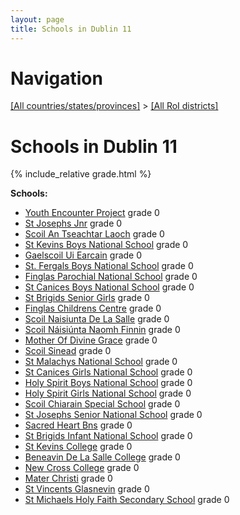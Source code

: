 ```yaml
---
layout: page
title: Schools in Dublin 11
---
```

# Navigation

[[All countries/states/provinces]](../..) > [[All RoI districts]](..)

# Schools in Dublin 11

{% include_relative grade.html %}

**Schools:**

- [Youth Encounter Project](Youth_Encounter_Project.md) grade 0
- [St Josephs Jnr](St_Josephs_Jnr.md) grade 0
- [Scoil An Tseachtar Laoch](Scoil_An_Tseachtar_Laoch.md) grade 0
- [St Kevins Boys National School](St_Kevins_Boys_National_School.md) grade 0
- [Gaelscoil Ui Earcain](Gaelscoil_Ui_Earcain.md) grade 0
- [St. Fergals Boys National School](St._Fergals_Boys_National_School.md) grade 0
- [Finglas Parochial National School](Finglas_Parochial_National_School.md) grade 0
- [St Canices Boys National School](St_Canices_Boys_National_School.md) grade 0
- [St Brigids Senior Girls](St_Brigids_Senior_Girls.md) grade 0
- [Finglas Childrens Centre](Finglas_Childrens_Centre.md) grade 0
- [Scoil Naisiunta De La Salle](Scoil_Naisiunta_De_La_Salle.md) grade 0
- [Scoil Náisiúnta Naomh Finnin](Scoil_Náisiúnta_Naomh_Finnin.md) grade 0
- [Mother Of Divine Grace](Mother_Of_Divine_Grace.md) grade 0
- [Scoil Sinead](Scoil_Sinead.md) grade 0
- [St Malachys National School](St_Malachys_National_School.md) grade 0
- [St Canices Girls National School](St_Canices_Girls_National_School.md) grade 0
- [Holy Spirit Boys National School](Holy_Spirit_Boys_National_School.md) grade 0
- [Holy Spirit Girls National School](Holy_Spirit_Girls_National_School.md) grade 0
- [Scoil Chiarain Special School](Scoil_Chiarain_Special_School.md) grade 0
- [St Josephs Senior National School](St_Josephs_Senior_National_School.md) grade 0
- [Sacred Heart Bns](Sacred_Heart_Bns.md) grade 0
- [St Brigids Infant National School](St_Brigids_Infant_National_School.md) grade 0
- [St Kevins College](St_Kevins_College.md) grade 0
- [Beneavin De La Salle College](Beneavin_De_La_Salle_College.md) grade 0
- [New Cross College](New_Cross_College.md) grade 0
- [Mater Christi](Mater_Christi.md) grade 0
- [St Vincents Glasnevin](St_Vincents_Glasnevin.md) grade 0
- [St Michaels Holy Faith Secondary School](St_Michaels_Holy_Faith_Secondary_School.md) grade 0
